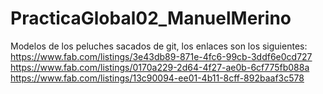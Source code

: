 # PracticaGlobal02_ManuelMerino
 
Modelos de los peluches sacados de git, los enlaces son los siguientes:
https://www.fab.com/listings/3e43db89-871e-4fc6-99cb-3ddf6e0cd727
https://www.fab.com/listings/0170a229-2d64-4f27-ae0b-6cf775fb088a
https://www.fab.com/listings/13c90094-ee01-4b11-8cff-892baaf3c578
